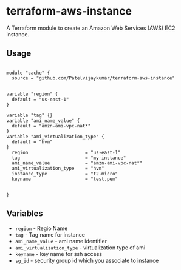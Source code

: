 # terraform-aws-instance

A Terraform module to create an Amazon Web Services (AWS) EC2 instance.

## Usage ###
```hcl

module "cache" {
  source = "github.com/Patelvijaykumar/terraform-aws-instance"


variable "region" {
  default = "us-east-1"
}

variable "tag" {}
variable "ami_name_value" {
  default = "amzn-ami-vpc-nat*"
}
variable "ami_virtualization_type" {
  default = "hvm"
}
  region                     = "us-east-1"
  tag                        = "my-instance"
  ami_name_value             = "amzn-ami-vpc-nat*"
  ami_virtualization_type    = "hvm"
  instance_type              = "t2.micro"
  keyname                    = "test.pem"


}
```

## Variables

- `region` - Regio Name
- `tag` - Tag name for instance
- `ami_name_value` - ami name identifier
- `ami_virtualization_type` - virtualization type of ami
- `keyname` - key name for ssh access
- `sg_id` - security group id which you associate to instance


